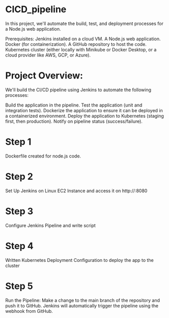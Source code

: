 # CICD_pipeline

In this project, we'll automate the build, test, and deployment processes for a Node.js web application.

Prerequisites:
Jenkins installed on a cloud VM.
A Node.js web application.
Docker (for containerization).
A GitHub repository to host the code.
Kubernetes cluster (either locally with Minikube or Docker Desktop, or a cloud provider like AWS, GCP, or Azure).

# Project Overview:
We'll build the CI/CD pipeline using Jenkins to automate the following processes:

Build the application in the pipeline.
Test the application (unit and integration tests).
Dockerize the application to ensure it can be deployed in a containerized environment.
Deploy the application to Kubernetes (staging first, then production).
Notify on pipeline status (success/failure).

# Step 1 
Dockerfile created for node.js code.
# Step 2
Set Up Jenkins on Linux EC2 Instance and access it on http://<EC2-Public-IP>:8080
# Step 3
Configure Jenkins Pipeline and write script
# Step 4
Written Kubernetes Deployment Configuration to deploy the app to the cluster
# Step 5
Run the Pipeline:
Make a change to the main branch of the repository and push it to GitHub.
Jenkins will automatically trigger the pipeline using the webhook from GitHub.

